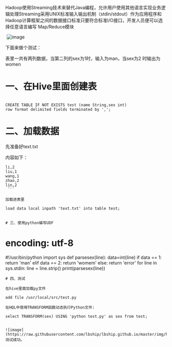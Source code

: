 Hadoop使用Streaming技术来替代Java编程，允许用户使用其他语言实现业务逻辑处理Streaming采用UNIX标准输入输出机制（stdin/stdout）作为应用程序和Hadoop计算框架之间的数据接口标准只要符合标准I/O接口，开发人员便可以选择任意语言编写
Map/Reduce模块

 ![image](https://raw.githubusercontent.com/lbship/lbship.github.io/master/img/hadoop2.6/H1.png)                   

下面来做个测试：

表里一共有两列数据，当第二列的sex为1时，输入为man，当sex为2 时输出为women

# 一、在Hive里面创建表  
```  

CREATE TABLE IF NOT EXISTS test (name String,sex int)
row format delimited fields terminated by ',';  

```  
# 二、加载数据

先准备好text.txt

内容如下：
```  
li,2
liu,1
wang,1
zhao,2
lin,2
 ```  

加载进表里
 
load data local inpath 'text.txt' into table test;
  

# 三、使用python编写UDF
```  
# encoding: utf-8
#!/usr/bin/python
import sys
def parsesex(line):
    data=int(line)
    if data == 1:
        return 'man'
    elif data == 2:
        return 'womem'
    else:
        return 'error'
for line in sys.stdin:
    line = line.strip()
    print(parsesex(line))  
```   
# 四、测试

在hive里面加载py文件

add file /usr/local/src/test.py

在HQL中使用TRANSFORM函数动态执行Python文件:

select TRANSFORM(sex) USING 'python test.py' as sex from test;


![image](https://raw.githubusercontent.com/lbship/lbship.github.io/master/img/hadoop2.6/H2.png) 
测试成功。
